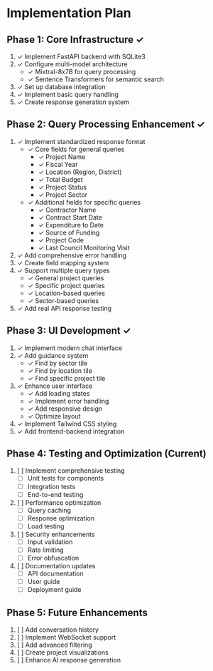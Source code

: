 # Implementation Plan

## Phase 1: Core Infrastructure ✓
1. ✓ Implement FastAPI backend with SQLite3
2. ✓ Configure multi-model architecture
   - ✓ Mixtral-8x7B for query processing
   - ✓ Sentence Transformers for semantic search
3. ✓ Set up database integration
4. ✓ Implement basic query handling
5. ✓ Create response generation system

## Phase 2: Query Processing Enhancement ✓
1. ✓ Implement standardized response format
   - ✓ Core fields for general queries
     - ✓ Project Name
     - ✓ Fiscal Year
     - ✓ Location (Region, District)
     - ✓ Total Budget
     - ✓ Project Status
     - ✓ Project Sector
   - ✓ Additional fields for specific queries
     - ✓ Contractor Name
     - ✓ Contract Start Date
     - ✓ Expenditure to Date
     - ✓ Source of Funding
     - ✓ Project Code
     - ✓ Last Council Monitoring Visit
2. ✓ Add comprehensive error handling
3. ✓ Create field mapping system
4. ✓ Support multiple query types
   - ✓ General project queries
   - ✓ Specific project queries
   - ✓ Location-based queries
   - ✓ Sector-based queries
5. ✓ Add real API response testing

## Phase 3: UI Development ✓
1. ✓ Implement modern chat interface
2. ✓ Add guidance system
   - ✓ Find by sector tile
   - ✓ Find by location tile
   - ✓ Find specific project tile
3. ✓ Enhance user interface
   - ✓ Add loading states
   - ✓ Implement error handling
   - ✓ Add responsive design
   - ✓ Optimize layout
4. ✓ Implement Tailwind CSS styling
5. ✓ Add frontend-backend integration

## Phase 4: Testing and Optimization (Current)
1. [ ] Implement comprehensive testing
   - [ ] Unit tests for components
   - [ ] Integration tests
   - [ ] End-to-end testing
2. [ ] Performance optimization
   - [ ] Query caching
   - [ ] Response optimization
   - [ ] Load testing
3. [ ] Security enhancements
   - [ ] Input validation
   - [ ] Rate limiting
   - [ ] Error obfuscation
4. [ ] Documentation updates
   - [ ] API documentation
   - [ ] User guide
   - [ ] Deployment guide

## Phase 5: Future Enhancements
1. [ ] Add conversation history
2. [ ] Implement WebSocket support
3. [ ] Add advanced filtering
4. [ ] Create project visualizations
5. [ ] Enhance AI response generation
